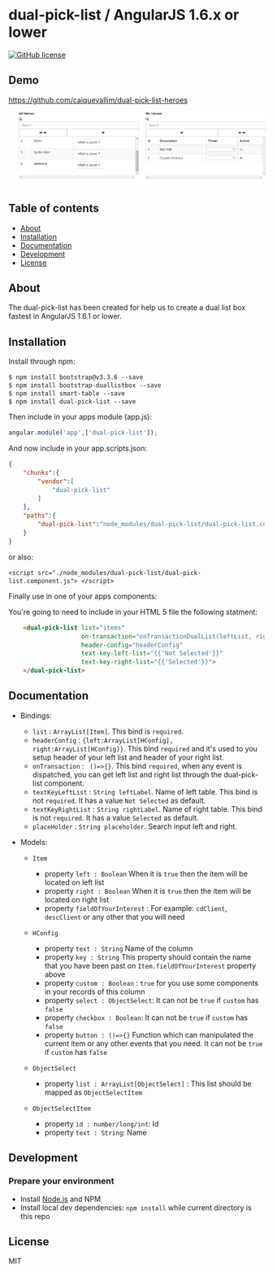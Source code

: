# dual-pick-list / AngularJS 1.6.x or lower

[![GitHub license](https://img.shields.io/badge/license-MIT-blue.svg)](https://raw.githubusercontent.com/ouracademy/ngx-dual-listbox/master/LICENSE)


## Demo

<a href="https://github.com/caiquevallim/dual-pick-list-heroes">https://github.com/caiquevallim/dual-pick-list-heroes</a>

<img src="dual-pick-list-img.png" width="1080" hspace="12"/>


## Table of contents

- [About](#about)
- [Installation](#installation)
- [Documentation](#documentation)
- [Development](#development)
- [License](#license)

## About

The dual-pick-list has been created for help us to create a dual list box fastest in AngularJS 1.6.1 or lower.

## Installation

Install through npm:
```
$ npm install bootstrap@v3.3.6 --save
$ npm install bootstrap-duallistbox --save
$ npm install smart-table --save
$ npm install dual-pick-list --save
```

Then include in your apps module (app.js):

```JavaScript
angular.module('app',['dual-pick-list']);
```

And now include in your app.scripts.json:

```JSON
{
    "chunks":{
        "vendor":[
            "dual-pick-list"
        ]
    },
    "paths":{
        "dual-pick-list":"node_modules/dual-pick-list/dual-pick-list.component.js"
    }
}
```

or also:

```HTML5
<script src="./node_modules/dual-pick-list/dual-pick-list.component.js"> </script>
```


Finally use in one of your apps components:

You're going to need to include in your HTML 5 file the following statment:
```HTML 5
    <dual-pick-list list="items"
                    on-transaction="onTransactionDualList(leftList, rightList)"
                    header-config="headerConfig"
                    text-key-left-list="{{'Not Selected'}}"
                    text-key-right-list="{{'Selected'}}">
    </dual-pick-list>
```

## Documentation
* Bindings:
    * `list` : `ArrayList[Item]`. This bind is `required`.
    * `headerConfig` : `{left:ArrayList[HConfig], right:ArrayList[HConfig]}`. This bind `required` and it's used to you setup header of your left list and header of your right list.
    * `onTransaction` : ` ()=>{}`. This bind `required`, when any event is dispatched, you can get left list and right list through the dual-pick-list component.
    * `textKeyLeftList` : `String leftLabel`. Name of left table. This bind is not `required`. It has a value `Not Selected` as default.
    * `textKeyRightList` : `String rightLabel`. Name of right table. This bind is not `required`. It has a value `Selected` as default.
    * `placeHolder` : `String placeholder`. Search input left and right.

* Models:
    * `Item`
        * property `left : Boolean` When it is `true` then the item will be located on left list
        * property `right : Boolean` When it is `true` then the item will be located on right list
        * property `fieldOfYourInterest` : For example: `cdClient`, `descClient` or any other that you will need

    * `HConfig`
        * property `text : String` Name of the column
        * property `key : String` This property should contain the name that you have been past on `Item.fieldOfYourInterest` property above
        * property `custom : Boolean` : `true` for you use some components in your records of this column
        * property `select : ObjectSelect`: It can not be `true` if `custom` has `false`
        * property `checkbox : Boolean`: It can not be `true` if `custom` has `false`
        * property `button : ()=>{}` Function which can manipulated the current item or any other events that you need. It can not be `true` if `custom` has `false`
    * `ObjectSelect`
        * property `list : ArrayList[ObjectSelect]` : This list should be mapped as `ObjectSelectItem`

    * `ObjectSelectItem`
        * property `id : number/long/int`: Id
        * property `text : String`: Name


## Development

### Prepare your environment
* Install [Node.js](http://nodejs.org/) and NPM
* Install local dev dependencies: `npm install` while current directory is this repo

## License

MIT

